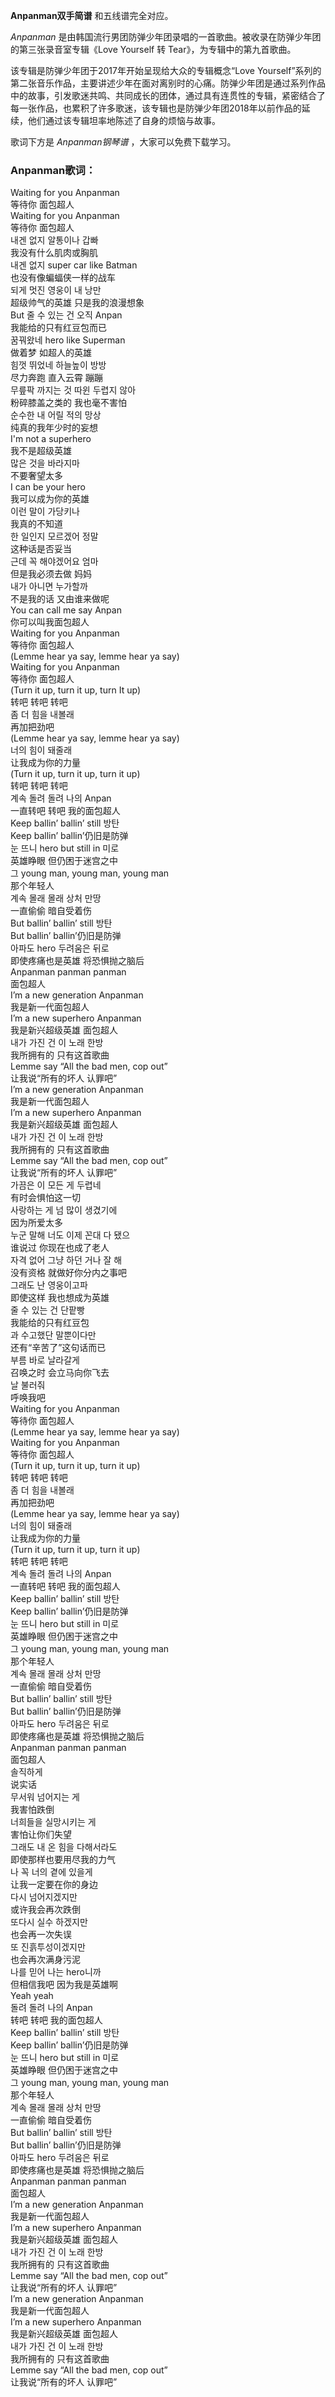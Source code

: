 

**Anpanman双手简谱** 和五线谱完全对应。

_Anpanman_ 是由韩国流行男团防弹少年团录唱的一首歌曲。被收录在防弹少年团的第三张录音室专辑《Love Yourself 转
Tear》，为专辑中的第九首歌曲。

该专辑是防弹少年团于2017年开始呈现给大众的专辑概念“Love
Yourself”系列的第二张音乐作品，主要讲述少年在面对离别时的心痛。防弹少年团是通过系列作品中的故事，引发歌迷共鸣、共同成长的团体，通过具有连贯性的专辑，紧密结合了每一张作品，也累积了许多歌迷，该专辑也是防弹少年团2018年以前作品的延续，他们通过该专辑坦率地陈述了自身的烦恼与故事。

歌词下方是 _Anpanman钢琴谱_ ，大家可以免费下载学习。

### Anpanman歌词：

Waiting for you Anpanman  
等待你 面包超人  
Waiting for you Anpanman  
等待你 面包超人  
내겐 없지 알통이나 갑빠  
我没有什么肌肉或胸肌  
내겐 없지 super car like Batman  
也没有像蝙蝠侠一样的战车  
되게 멋진 영웅이 내 낭만  
超级帅气的英雄 只是我的浪漫想象  
But 줄 수 있는 건 오직 Anpan  
我能给的只有红豆包而已  
꿈꿔왔네 hero like Superman  
做着梦 如超人的英雄  
힘껏 뛰었네 하늘높이 방방  
尽力奔跑 直入云霄 蹦蹦  
무릎팍 까지는 것 따윈 두렵지 않아  
粉碎膝盖之类的 我也毫不害怕  
순수한 내 어릴 적의 망상  
纯真的我年少时的妄想  
I'm not a superhero  
我不是超级英雄  
많은 것을 바라지마  
不要奢望太多  
I can be your hero  
我可以成为你的英雄  
이런 말이 가당키나  
我真的不知道  
한 일인지 모르겠어 정말  
这种话是否妥当  
근데 꼭 해야겠어요 엄마  
但是我必须去做 妈妈  
내가 아니면 누가할까  
不是我的话 又由谁来做呢  
You can call me say Anpan  
你可以叫我面包超人  
Waiting for you Anpanman  
等待你 面包超人  
(Lemme hear ya say, lemme hear ya say)  
Waiting for you Anpanman  
等待你 面包超人  
(Turn it up, turn it up, turn It up)  
转吧 转吧 转吧  
좀 더 힘을 내볼래  
再加把劲吧  
(Lemme hear ya say, lemme hear ya say)  
너의 힘이 돼줄래  
让我成为你的力量  
(Turn it up, turn it up, turn it up)  
转吧 转吧 转吧  
계속 돌려 돌려 나의 Anpan  
一直转吧 转吧 我的面包超人  
Keep ballin’ ballin’ still 방탄  
Keep ballin’ ballin’仍旧是防弹  
눈 뜨니 hero but still in 미로  
英雄睁眼 但仍困于迷宫之中  
그 young man, young man, young man  
那个年轻人  
계속 몰래 몰래 상처 만땅  
一直偷偷 暗自受着伤  
But ballin’ ballin’ still 방탄  
But ballin’ ballin’仍旧是防弹  
아파도 hero 두려움은 뒤로  
即使疼痛也是英雄 将恐惧抛之脑后  
Anpanman panman panman  
面包超人  
I’m a new generation Anpanman  
我是新一代面包超人  
I’m a new superhero Anpanman  
我是新兴超级英雄 面包超人  
내가 가진 건 이 노래 한방  
我所拥有的 只有这首歌曲  
Lemme say “All the bad men, cop out”  
让我说“所有的坏人 认罪吧”  
I’m a new generation Anpanman  
我是新一代面包超人  
I’m a new superhero Anpanman  
我是新兴超级英雄 面包超人  
내가 가진 건 이 노래 한방  
我所拥有的 只有这首歌曲  
Lemme say “All the bad men, cop out”  
让我说“所有的坏人 认罪吧”  
가끔은 이 모든 게 두렵네  
有时会惧怕这一切  
사랑하는 게 넘 많이 생겼기에  
因为所爱太多  
누군 말해 너도 이제 꼰대 다 됐으  
谁说过 你现在也成了老人  
자격 없어 그냥 하던 거나 잘 해  
没有资格 就做好你分内之事吧  
그래도 난 영웅이고파  
即使这样 我也想成为英雄  
줄 수 있는 건 단팥빵  
我能给的只有红豆包  
과 수고했단 말뿐이다만  
还有“辛苦了”这句话而已  
부름 바로 날라갈게  
召唤之时 会立马向你飞去  
날 불러줘  
呼唤我吧  
Waiting for you Anpanman  
等待你 面包超人  
(Lemme hear ya say, lemme hear ya say)  
Waiting for you Anpanman  
等待你 面包超人  
(Turn it up, turn it up, turn it up)  
转吧 转吧 转吧  
좀 더 힘을 내볼래  
再加把劲吧  
(Lemme hear ya say, lemme hear ya say)  
너의 힘이 돼줄래  
让我成为你的力量  
(Turn it up, turn it up, turn it up)  
转吧 转吧 转吧  
계속 돌려 돌려 나의 Anpan  
一直转吧 转吧 我的面包超人  
Keep ballin’ ballin’ still 방탄  
Keep ballin’ ballin’仍旧是防弹  
눈 뜨니 hero but still in 미로  
英雄睁眼 但仍困于迷宫之中  
그 young man, young man, young man  
那个年轻人  
계속 몰래 몰래 상처 만땅  
一直偷偷 暗自受着伤  
But ballin’ ballin’ still 방탄  
But ballin’ ballin’仍旧是防弹  
아파도 hero 두려움은 뒤로  
即使疼痛也是英雄 将恐惧抛之脑后  
Anpanman panman panman  
面包超人  
솔직하게  
说实话  
무서워 넘어지는 게  
我害怕跌倒  
너희들을 실망시키는 게  
害怕让你们失望  
그래도 내 온 힘을 다해서라도  
即使那样也要用尽我的力气  
나 꼭 너의 곁에 있을게  
让我一定要在你的身边  
다시 넘어지겠지만  
或许我会再次跌倒  
또다시 실수 하겠지만  
也会再一次失误  
또 진흙투성이겠지만  
也会再次满身污泥  
나를 믿어 나는 hero니까  
但相信我吧 因为我是英雄啊  
Yeah yeah  
돌려 돌려 나의 Anpan  
转吧 转吧 我的面包超人  
Keep ballin’ ballin’ still 방탄  
Keep ballin’ ballin’仍旧是防弹  
눈 뜨니 hero but still in 미로  
英雄睁眼 但仍困于迷宫之中  
그 young man, young man, young man  
那个年轻人  
계속 몰래 몰래 상처 만땅  
一直偷偷 暗自受着伤  
But ballin’ ballin’ still 방탄  
But ballin’ ballin’仍旧是防弹  
아파도 hero 두려움은 뒤로  
即使疼痛也是英雄 将恐惧抛之脑后  
Anpanman panman panman  
面包超人  
I’m a new generation Anpanman  
我是新一代面包超人  
I’m a new superhero Anpanman  
我是新兴超级英雄 面包超人  
내가 가진 건 이 노래 한방  
我所拥有的 只有这首歌曲  
Lemme say “All the bad men, cop out”  
让我说“所有的坏人 认罪吧”  
I’m a new generation Anpanman  
我是新一代面包超人  
I’m a new superhero Anpanman  
我是新兴超级英雄 面包超人  
내가 가진 건 이 노래 한방  
我所拥有的 只有这首歌曲  
Lemme say “All the bad men, cop out”  
让我说“所有的坏人 认罪吧”

